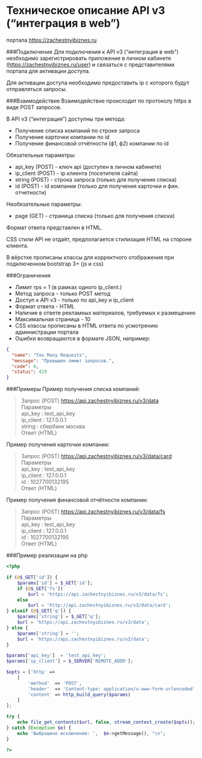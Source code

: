Техническое описание
API v3 (“интеграция в web”)
=====================================================
портала https://zachestnyibiznes.ru

###Подключение
Для подключения к API v3 (“интеграция в web”) необходимо зарегистрировать приложение в личном кабинете (https://zachestnyibiznes.ru/user) и связаться с представителями портала для активации доступа.

Для активации доступа необходимо предоставить ip с которого будут отправляться запросы.

###Взаимодействие
Взаимодействие происходит по протоколу https в виде POST запросов.

В API v3 (“интеграция”) доступны три метода:
* Получение списка компаний по строке запроса
* Получение карточки компании по id
* Получение финансовой отчётности (ф1, ф2) компании по id

Обязательные параметры:
* api_key (POST) - ключ api (доступен в личном кабинете)
* ip_client (POST) - ip клиента (посетителя сайта)
* string (POST) - строка запроса (только для получения списка)
* id (POST) - id компании (только для получения карточки и фин. отчетности)

Необязательные параметры:
* page (GET) - страница списка (только для получения списка)

Формат ответа представлен в HTML.

CSS стили API не отдаёт, предполагается стилизация HTML на стороне клиента.

В вёрстке прописаны классы для корректного отображения при подключенном 
bootstrap 3+ (js и css)

###Ограничения
* Лимит rps = 1 (в рамках одного ip_client.)
* Метод запроса - только POST метод
* Доступ к API v3 - только по api_key и ip_client
* Формат ответа - HTML
* Наличие в ответе рекламных материалов, требуемых к размещению
* Максимальная страница - 10
* CSS классы прописаны в HTML ответа по усмотрению администрации портала
* Ошибки возвращаются в формате JSON, например:

```json
{
  "name": "Too Many Requests",
  "message": "Превышен лимит запросов.",
  "code": 0,
  "status": 429
}
```

###Примеры
Пример получения списка компаний:
> Запрос (POST)
> https://api.zachestnyibiznes.ru/v3/data  
> Параметры  
> 	api_key : test_api_key  
> 	ip_client : 127.0.0.1  
> 	string : сбербанк москва  
> Ответ (HTML)

Пример получения карточки компании:
> Запрос (POST)
> https://api.zachestnyibiznes.ru/v3/data/card  
> Параметры  
> 	api_key : test_api_key  
> 	ip_client : 127.0.0.1  
> 	id : 1027700132195  
> Ответ (HTML)

Пример получения финансовой отчётности компании:
> Запрос (POST)
> https://api.zachestnyibiznes.ru/v3/data/fs  
> Параметры  
> 	api_key : test_api_key  
> 	ip_client : 127.0.0.1  
> 	id : 1027700132195  
> Ответ (HTML)
	
###Пример реализации на php

```php
<?php

if (@$_GET['id']) {
	$params['id'] = $_GET['id'];
	if (@$_GET['fs'])
		$url = 'https://api.zachestnyibiznes.ru/v3/data/fs';
	else
		$url = 'http://api.zachestnyibiznes.ru/v3/data/card';
} elseif (@$_GET['q']) {
	$params['string'] = $_GET['q'];
	$url = 'https://api.zachestnyibiznes.ru/v3/data';
} else {
	$params['string'] = '';
	$url = 'https://api.zachestnyibiznes.ru/v3/data';
}

$params['api_key'] 	= 'test_api_key';
$params['ip_client'] = $_SERVER['REMOTE_ADDR'];

$opts = ['http' =>
    [
        'method'  => 'POST',
        'header'  => 'Content-type: application/x-www-form-urlencoded',
        'content' => http_build_query($params)
    ]
];

try {
	echo file_get_contents($url, false, stream_context_create($opts));
} catch (Exception $e) {
	echo 'Выброшено исключение: ',  $e->getMessage(), "\n";
}

?>
```
